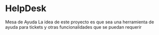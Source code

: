 # HelpDesk
Mesa de Ayuda
La idea de este proyecto es que sea una herramienta de ayuda para tickets y otras funcionalidades que se puedan requerir
